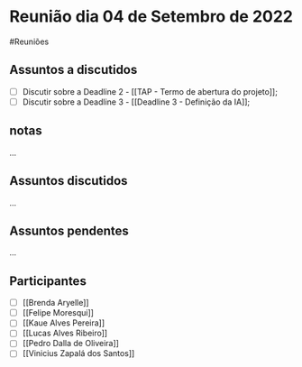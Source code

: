# Reunião dia 04 de Setembro de 2022 
#Reuniões 

## Assuntos a discutidos
- [ ] Discutir sobre a Deadline 2 - [[TAP - Termo de abertura do projeto]];
- [ ] Discutir sobre a Deadline 3 - [[Deadline 3 - Definição da IA]];

## notas
...

## Assuntos discutidos
...

## Assuntos pendentes
...

## Participantes
- [ ] [[Brenda Aryelle]]
- [ ] [[Felipe Moresqui]]
- [ ] [[Kaue Alves Pereira]]
- [ ] [[Lucas Alves Ribeiro]]
- [ ] [[Pedro Dalla de Oliveira]]
- [ ] [[Vinicius Zapalá dos Santos]]